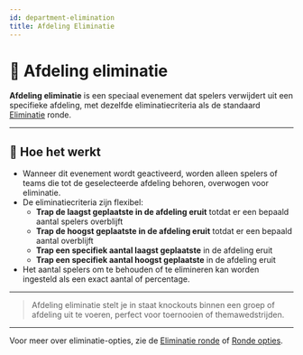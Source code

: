 ```yaml
---
id: department-elimination
title: Afdeling Eliminatie
---
```


# 🏢 Afdeling eliminatie

**Afdeling eliminatie** is een speciaal evenement dat spelers verwijdert uit een specifieke afdeling, met dezelfde eliminatiecriteria als de standaard [Eliminatie](050-elimination.md) ronde.

---

## 📝 Hoe het werkt

- Wanneer dit evenement wordt geactiveerd, worden alleen spelers of teams die tot de geselecteerde afdeling behoren, overwogen voor eliminatie.
- De eliminatiecriteria zijn flexibel:
    - **Trap de laagst geplaatste in de afdeling eruit** totdat er een bepaald aantal spelers overblijft
    - **Trap de hoogst geplaatste in de afdeling eruit** totdat er een bepaald aantal overblijft
    - **Trap een specifiek aantal laagst geplaatste** in de afdeling eruit
    - **Trap een specifiek aantal hoogst geplaatste** in de afdeling eruit
- Het aantal spelers om te behouden of te elimineren kan worden ingesteld als een exact aantal of percentage.

---

> Afdeling eliminatie stelt je in staat knockouts binnen een groep of afdeling uit te voeren, perfect voor toernooien of themawedstrijden.

---

Voor meer over eliminatie-opties, zie de [Eliminatie ronde](050-elimination.md) of [Ronde opties](../editor/008-round-options.md).
